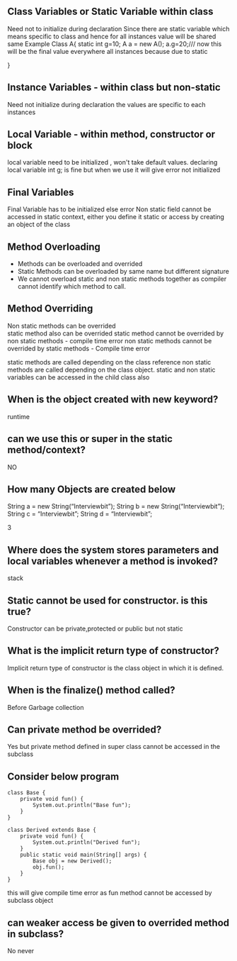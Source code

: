 Class Variables or Static Variable within class
----------------------------------------------
Need not to initialize during declaration
Since there are static variable which means specific to class and hence for all instances value will be 
shared same
Example
Class A{
static int g=10;
A a = new A();
a.g=20;/// now this will be the final value everywhere all instances because due to static
 



}

Instance Variables - within class but non-static
------------------------------------------------
Need not initialize during declaration
the values are specific to each instances




Local Variable - within method, constructor or block
-----------------------------------------------------
local variable need to be initialized , won't take default values.
declaring local variable int g; is fine but when we use it will give error not initialized


**Final Variables**
-------------------
Final Variable has to be initialized else error
Non static field cannot be accessed in static context, either you define it static or access by creating
an object of the class

Method Overloading
-------------------

* Methods can be overloaded and overrided
* Static Methods can be overloaded by same name but different signature
* We cannot overload static and non static methods together as compiler cannot identify 
    which method to call.

**Method Overriding**
---------------------
Non static methods can be overrided  
static method also can be overrided 
static method cannot be overrided by non static methods - compile time error
non static methods cannot be overrided by static methods - Compile time error

static methods are called depending on the class reference
non static methods are called depending on the class object.
static and non static variables can be accessed in the child class also 


**When is the object created with new keyword?**
-------------------------------------------------
runtime

**can we use this or super in the static method/context?**
------------------------------------------------------------
NO

**How many Objects are created below**
--------------------------------------
String a = new String(“Interviewbit”);
String b = new String(“Interviewbit”);
String c = “Interviewbit”;
String d = “Interviewbit”;

3

**Where does the system stores parameters and local variables whenever a method is invoked?**
---------------------------------------------------------------------------------------
stack


**Static cannot be used for constructor. is this true?**
---------------------------------------------------------
Constructor can be private,protected or public but not static


**What is the implicit return type of constructor?**
-----------------------------------------------------
Implicit return type of constructor is the class object in which it is defined.

**When is the finalize() method called?**
-------------------------------------------
Before Garbage collection


**Can private method be overrided?**
--------------------------------------
Yes but private method defined in super class cannot be accessed in the subclass

**Consider below program**
--------------------------

    class Base {
        private void fun() {
            System.out.println("Base fun");     
        }
    }
    
    class Derived extends Base {
        private void fun() {
            System.out.println("Derived fun");     
        }
        public static void main(String[] args) {
            Base obj = new Derived();
            obj.fun();
        }  
    }

this will give compile time error as fun method cannot be accessed by subclass object


**can weaker access be given to overrided method in subclass?**
--------------------------------------------------------------
No never

